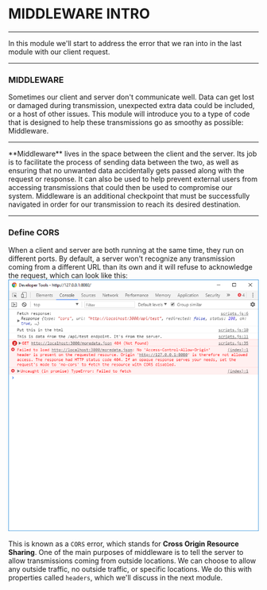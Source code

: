 # MIDDLEWARE INTRO
---
In this module we'll start to address the error that we ran into in the last module with our client request.

<hr />

### MIDDLEWARE
Sometimes our client and server don't communicate well. Data can get lost or damaged during transmission, unexpected extra data could be included, or a host of other issues. This module will introduce you to a type of code that is designed to help these transmissions go as smoothy as possible: Middleware.
<hr />
**Middleware** lives in the space between the client and the server. Its job is to facilitate the process of sending data between the two, as well as ensuring that no unwanted data accidentally gets passed along with the request or response. It can also be used to help prevent external users from accessing transmissions that could then be used to compromise our system. Middleware is an additional checkpoint that must be successfully navigated in order for our transmission to reach its desired destination.

<hr />

### Define CORS
When a client and server are both running at the same time, they run on different ports. By default, a server won't recognize any transmission coming from a different URL than its own and it will refuse to acknowledge the request, which can look like this: <br> ![cors error](assets/corserror.png) <br>

This is known as a `CORS` error, which stands for **Cross Origin Resource Sharing**. One of the main purposes of middleware is to tell the server to allow transmissions coming from outside locations. We can choose to allow any outside traffic, no outside traffic, or specific locations. We do this with properties called `headers`, which we'll discuss in the next module.